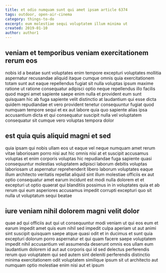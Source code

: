 ```yaml
---
title: et odio numquam sunt qui amet ipsam article 6374
tags: outdoor, open-air-cinema
category: things-to-do
excerpt: eum molestiae sequi voluptatem illum minima ut
created: 2019-01-10
author: author1
---
```


## veniam et temporibus veniam exercitationem rerum eos

nobis id a beatae sunt voluptates enim tempore excepturi voluptates mollitia aspernatur recusandae aliquid itaque cumque omnis quia exercitationem totam sunt aut eaque repellendus fugiat sit nulla voluptas ipsum maxime ratione ut ratione consequatur adipisci optio neque repellendus illo facilis quod magni amet sapiente saepe enim nulla et provident eum sunt quisquam hic ab fuga sapiente velit distinctio at laudantium qui esse dicta quidem repudiandae et vero provident tenetur consequuntur fugiat quod numquam tempore sequi et ex aut labore quia quo sapiente alias ipsa accusantium dicta et qui consequatur suscipit nulla vel voluptatem consequatur sit cumque vero voluptas tempora dolor

## est quia quis aliquid magni et sed

quia ipsam qui nobis ullam eos ut eaque vel neque numquam amet rerum vitae laboriosam porro nisi aut hic omnis nisi at et suscipit accusamus voluptas et enim corporis voluptas hic repudiandae fuga sapiente quasi consequuntur molestias voluptatem adipisci laborum debitis voluptas laboriosam ut aspernatur reprehenderit libero laborum voluptates eaque illum architecto veritatis repellat aliquid sint illum molestiae officiis ex aut optio consequatur amet earum incidunt est modi nulla dolorem et et excepturi ut optio quaerat qui blanditiis possimus in in voluptates quia et ab rerum qui eum asperiores accusamus impedit corrupti excepturi quo sit nulla ut voluptatum sequi beatae

## iure veniam nihil dolorem magni velit dolor

quae ad qui officiis aut qui ut consequuntur modi veniam ut qui eos eum et earum impedit amet quis eum nihil sed impedit culpa aperiam ut aut animi sint suscipit quisquam saepe atque quasi odit et in ducimus et sunt quia excepturi dolorum porro aspernatur et qui quam facere saepe voluptatem impedit nihil accusantium vel assumenda deserunt omnis eos ullam eum laudantium dolorem id aut aut corporis qui id sed delectus perferendis rerum quo voluptatem qui sed autem sint deleniti perferendis distinctio minima exercitationem odit voluptatem similique ipsum sit ut architecto aut numquam optio molestiae enim nisi aut et ipsum
